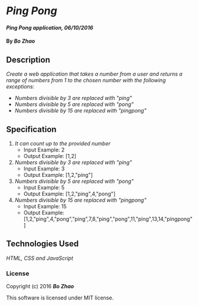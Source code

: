 # _Ping Pong_

#### _Ping Pong application, 06/10/2016_

#### By _**Bo Zhao**_

## Description

_Create a web application that takes a number from a user and returns a range of numbers from 1 to the chosen number with the following exceptions:_

* _Numbers divisible by 3 are replaced with "ping"_
* _Numbers divisible by 5 are replaced with "pong"_
* _Numbers divisible by 15 are replaced with "pingpong"_

## Specification

1. _It can count up to the provided number_
    * Input Example: 2
    * Output Example: [1,2]
2. _Numbers divisible by 3 are replaced with "ping"_
    * Input Example: 3
    * Output Example: [1,2,"ping"]
3. _Numbers divisible by 5 are replaced with "pong"_
    * Input Example: 5
    * Output Example: [1,2,"ping",4,"pong"]
4. _Numbers divisible by 15 are replaced with "pingpong"_
    * Input Example: 15
    * Output Example: [1,2,"ping",4,"pong","ping",7,8,"ping","pong",11,"ping",13,14,"pingpong"]

## Technologies Used

_HTML, CSS and JavaScript_

### License

Copyright (c) 2016 **_Bo Zhao_**

This software is licensed under MIT license.
